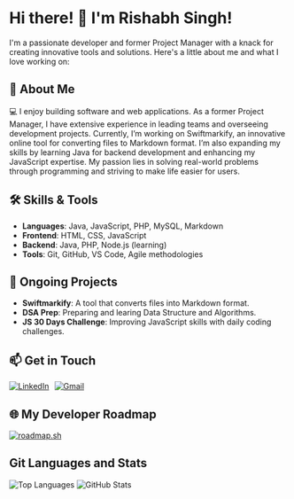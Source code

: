 # Hi there! 👋 I'm Rishabh Singh!

I'm a passionate developer and former Project Manager with a knack for creating innovative tools and solutions. Here's a little about me and what I love working on:

## 🚀 About Me
💻 I enjoy building software and web applications. As a former Project Manager, I have extensive experience in leading teams and overseeing development projects. Currently, I’m working on Swiftmarkify, an innovative online tool for converting files to Markdown format. I’m also expanding my skills by learning Java for backend development and enhancing my JavaScript expertise. My passion lies in solving real-world problems through programming and striving to make life easier for users.

## 🛠️ Skills & Tools
- **Languages**: Java, JavaScript, PHP, MySQL, Markdown
- **Frontend**: HTML, CSS, JavaScript
- **Backend**: Java, PHP, Node.js (learning)
- **Tools**: Git, GitHub, VS Code, Agile methodologies

## 🌱 Ongoing Projects
- **Swiftmarkify**: A tool that converts files into Markdown format.
- **DSA Prep**: Preparing and learing Data Structure and Algorithms.
- **JS 30 Days Challenge**: Improving JavaScript skills with daily coding challenges.

## 📫 Get in Touch
<div style="display: flex; gap: 10px;">
  <a href="https://www.linkedin.com/in/rishabh-singh-2715bb268/" target="_blank">
    <img src="https://img.shields.io/badge/LinkedIn-Connect%20with%20me-%230A66C2?style=flat&logo=linkedin&logoColor=white" alt="LinkedIn" />
  </a>
  <a href="mailto:singhrishabhj19@gmail.com" target="_blank">
    <img src="https://img.shields.io/badge/Gmail-Email%20Me-%23D14836?style=flat&logo=gmail&logoColor=white" alt="Gmail" />
  </a>
</div>

## 🌐 My Developer Roadmap
[![roadmap.sh](https://roadmap.sh/card/wide/66e53a66f34c8868ec26a7be?variant=dark&roadmaps=java)](https://roadmap.sh)

## Git Languages and Stats
![Top Languages](https://github-readme-stats.vercel.app/api/top-langs/?username=singhrishabhj&layout=compact&langs_count=6&theme=radical)
![GitHub Stats](https://github-readme-stats.vercel.app/api?username=singhrishabhj&show_icons=true&theme=radical)



